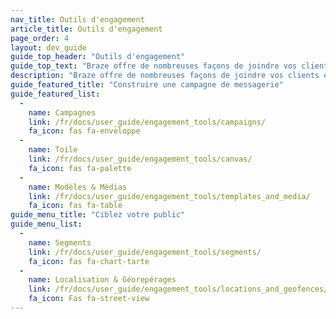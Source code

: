 ```yaml
---
nav_title: Outils d'engagement
article_title: Outils d'engagement
page_order: 4
layout: dev_guide
guide_top_header: "Outils d'engagement"
guide_top_text: "Braze offre de nombreuses façons de joindre vos clients et vos utilisateurs grâce à ses campagnes et à ses outils Canvas . Vous pouvez également optimiser la cohérence (et télécharger des images et d'autres contenus) en utilisant nos outils Modèles & Médias. À partir de là, vous pouvez créer des Segments et des Geofences pour cibler votre public par emplacement ou d'autres attributs. <br> <br> Si vous recherchez les canaux que vous pouvez envoyer en utilisant la toile de Braze et les outils de campagne, consultez notre section <a href='/docs/user_guide/message_building_by_channel/'>Message Building by Channel</a>."
description: "Braze offre de nombreuses façons de joindre vos clients et vos utilisateurs grâce à ses campagnes et à ses outils Canvas . Vous pouvez également optimiser la cohérence en utilisant nos outils Modèles & Médias."
guide_featured_title: "Construire une campagne de messagerie"
guide_featured_list:
  - 
    name: Campagnes
    link: /fr/docs/user_guide/engagement_tools/campaigns/
    fa_icon: fas fa-enveloppe
  - 
    name: Toile
    link: /fr/docs/user_guide/engagement_tools/canvas/
    fa_icon: fas fa-palette
  - 
    name: Modèles & Médias
    link: /fr/docs/user_guide/engagement_tools/templates_and_media/
    fa_icon: fas fa-table
guide_menu_title: "Ciblez votre public"
guide_menu_list:
  - 
    name: Segments
    link: /fr/docs/user_guide/engagement_tools/segments/
    fa_icon: fas fa-chart-tarte
  - 
    name: Localisation & Géorepérages
    link: /fr/docs/user_guide/engagement_tools/locations_and_geofences/
    fa_icon: Fas fa-street-view
---
```


